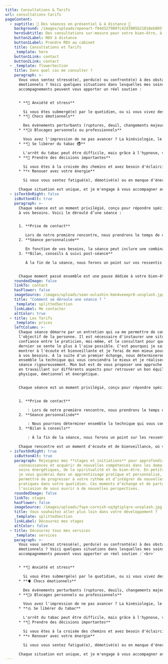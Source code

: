 ```yaml
---
title: Consultations & Tarifs
url: consultations-tarifs
pageContent:
  - suptitle: 🌟 Des séances en présentiel & à distance 🌟
    background: /images/uploads/openart-f94d3279897c42d3905b21818eb805fa_raw.jpg
    heroSubtitle: Des consultations sur-mesure pour votre bien-être, à des tarifs accessibles
    button2Label: RDV à distance
    button1Label: Prendre RDV au cabinet
    title: Consultations et Tarifs
    _template: hero
    button1Link: contact
    button2Link: contact
  - _template: flowerSection
    title: Dans quel cas me consulter ?
    paragraph: >-
      Vous vous sentez stressé(e), perdu(e) ou confronté(e) à des obstacles
      émotionnels ? Voici quelques situations dans lesquelles mes soins et
      accompagnements peuvent vous apporter un réel soutien :


      * **🥶 Anxiété et stress**

        Si vous êtes submergé(e) par le quotidien, ou si vous vivez des périodes de forte pression, je vous aide à retrouver calme et sérénité.
      * **🤯 Chocs émotionnels**

        Des événements perturbants (ruptures, deuil, changements majeurs, agressions) peuvent laisser des traces. Ensemble, nous libérerons ces émotions pour retrouver votre équilibre intérieur.
      * **🙅‍♀️ Blocages personnels ou professionnels**

        Vous avez l'impression de ne pas avancer ? La kinésiologie, le magnétisme ou la guidance peuvent vous aider à débloquer les zones d'ombre qui freinent votre progression.
      * **🚬 Se libérer du tabac 🚭**

        L'arrêt du tabac peut être difficile, mais grâce à l'hypnose, vous pouvez retrouver votre liberté sans frustration ni prise de poids.
      * **🚀 Prendre des décisions importantes**

        Si vous êtes à la croisée des chemins et avez besoin d'éclaircissements sur vos choix de vie, la guidance intuitive vous donnera des réponses claires.
      * **☀️ Renouer avec votre énergie**

        Si vous vous sentez fatigué(e), démotivé(e) ou en manque d'énergie, un soin énergétique tel que le magnétisme peut rééquilibrer vos centres énergétiques pour un regain de vitalité.

      Chaque situation est unique, et je m'engage à vous accompagner avec une approche personnalisée et bienveillante, pour que vous puissiez avancer en toute sérénité.
  - isTextOnRight: false
    isButtonAlt: true
    paragraph: >-
      Chaque séance est un moment privilégié, conçu pour répondre spécifiquement
      à vos besoins. Voici le déroulé d’une séance :


      1. **Prise de contact**

         Lors de notre première rencontre, nous prendrons le temps de discuter de vos attentes, de vos objectifs et des raisons pour lesquelles vous consultez. Cela me permettra de vous offrir un accompagnement sur mesure.
      2. **Séance personnalisée**

         En fonction de vos besoins, la séance peut inclure une combinaison de techniques : kinésiologie, magnétisme, hypnose, ou guidance. Tout est fait pour vous aider à relâcher les tensions et trouver des solutions adaptées.
      3. **Bilan, conseils & suivi post-séance**

         À la fin de la séance, nous ferons un point sur vos ressentis et les progrès réalisés. Je vous donnerai des conseils pratiques et ferai un suivi pour m'assurer de votre bien-être et de votre évolution.


      Chaque moment passé ensemble est une pause dédiée à votre bien-être, où vous pouvez vous sentir pleinement en confiance pour avancer vers une vie plus équilibrée et sereine.
    roundedImage: false
    linkTo: contact
    hasFlower: false
    imageSource: /images/uploads/sean-oulashin-kmn4veeepr8-unsplash.jpg
    title: "Comment se déroule une séance ? "
    _template: splittedSection
    linkLabel: Me contacter
    altColor: true
  - title: Les Tarifs
    _template: prices
    leftColumn: >-
      Chaque séance démarre par un entretien qui va me permettre de comprendre
      l'objectif de la personne. Il est nécessaire d'instaurer une situation de
      confiance entre le praticien, moi-même, et le consultant pour que ce
      dernier se sente le plus à l'aise possible. C'est pourquoi je sais me
      montrer à l'écoute et bienveillante et je ferai de mon mieux pour répondre
      à vos besoins. A la suite d'un premier échange, nous déterminerons
      ensemble la technique qui vous conviendra le mieux et je réaliserai la
      séance rigoureusement. Mon but est de vous proposer une approche globale
      en travaillant sur différents aspects pour retrouver un bon équilibre
      physique, émotionnel et énergétique.


      Chaque séance est un moment privilégié, conçu pour répondre spécifiquement à vos besoins. Voici le déroulé d’une séance :


      1. **Prise de contact**

          : Lors de notre première rencontre, nous prendrons le temps de discuter de vos attentes, de vos objectifs et des raisons pour lesquelles vous consultez. Cela me permettra de vous offrir un accompagnement sur mesure dans les conditions les plus adaptées pour vous.
      2. **Séance personnalisée**

          : Nous pourrons déterminer ensemble la technique qui vous convient en fonction de vos besoins. La séance peut inclure une combinaison de techniques : kinésiologie, Reiki, hypnose, ou guidance. Tout est fait pour vous aider à relâcher les tensions et trouver des solutions adaptées.
      3. **Bilan & conseils**

          : À la fin de la séance, nous ferons un point sur les ressentis et les progrès réalisés. Je vous fournirai également des conseils pratiques ou des exercices à faire chez vous pour prolonger les bienfaits de la séance.

      Chaque rencontre est un moment d'écoute et de bienveillance, où vous pourrez vous sentir pleinement en confiance pour avancer vers une vie plus équilibrée.
  - isTextOnRight: true
    isButtonAlt: true
    paragraph: Rejoignez mes **stages et initiations** pour approfondir vos
      connaissances et acquérir de nouvelles compétences dans les domaines des
      soins énergétiques, de la spiritualité et du bien-être. En petits groupes,
      je vous guiderai dans un apprentissage pratique et personnalisé, pour vous
      permettre de progresser à votre rythme et d’intégrer de nouvelles
      pratiques dans votre quotidien. Ces moments d’échange et de partage sont
      l’occasion de vous ouvrir à de nouvelles perspectives.
    roundedImage: false
    linkTo: stages
    hasFlower: false
    imageSource: /images/uploads/faye-cornish-uq3gtiplqro-unsplash.jpg
    title: Vous souhaitez aller plus loin dans votre développement ?
    _template: splittedSection
    linkLabel: Découvrez mes stages
    altColor: false
  - title: Découvrez tous mes services
    _template: services
    paragraph: >-
      Vous vous sentez stressé(e), perdu(e) ou confronté(e) à des obstacles
      émotionnels ? Voici quelques situations dans lesquelles mes soins et
      accompagnements peuvent vous apporter un réel soutien :`<br>`


      * **🥶 Anxiété et stress**

        Si vous êtes submergé(e) par le quotidien, ou si vous vivez des périodes de forte pression, je vous aide à retrouver calme et sérénité.
      * **🫀 Chocs émotionnels**

        Des événements perturbants (ruptures, deuils, changements majeurs) peuvent laisser des traces. Ensemble, nous libérerons ces émotions pour retrouver votre équilibre intérieur.
      * **🙅‍♀️ Blocages personnels ou professionnels**

        Vous avez l'impression de ne pas avancer ? La kinésiologie, le Reiki ou la guidance peuvent vous aider à débloquer les zones d'ombre qui freinent votre progression.
      * **🫁 Se libérer du tabac**

        L'arrêt du tabac peut être difficile, mais grâce à l'hypnose, vous pouvez retrouver votre liberté sans frustration ni prise de poids.
      * **🚀 Prendre des décisions importantes**

        Si vous êtes à la croisée des chemins et avez besoin d'éclaircissements sur vos choix de vie, la guidance intuitive vous donnera des réponses claires.
      * **☀️ Renouer avec votre énergie**

        Si vous vous sentez fatigué(e), démotivé(e) ou en manque d'énergie, un soin énergétique tel que le Reiki peut rééquilibrer vos centres d’énergie pour un regain de vitalité.`<br>`

      Chaque situation est unique, et je m'engage à vous accompagner avec une approche personnalisée et bienveillante, pour que vous puissiez avancer en toute confiance.
---
```

